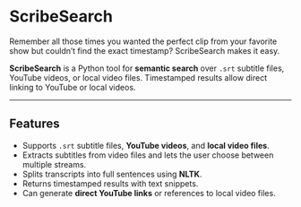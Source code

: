 # ScribeSearch

Remember all those times you wanted the perfect clip from your favorite show but couldn’t find the exact timestamp? ScribeSearch makes it easy.

**ScribeSearch** is a Python tool for **semantic search** over `.srt` subtitle files, YouTube videos, or local video files.
Timestamped results allow direct linking to YouTube or local videos.

---

## Features

- Supports `.srt` subtitle files, **YouTube videos**, and **local video files**.
- Extracts subtitles from video files and lets the user choose between multiple streams.
- Splits transcripts into full sentences using **NLTK**.
- Returns timestamped results with text snippets.
- Can generate **direct YouTube links** or references to local video files.
